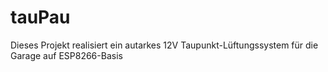 # tauPau
Dieses Projekt realisiert ein autarkes 12V Taupunkt-Lüftungssystem für die Garage auf ESP8266-Basis
